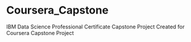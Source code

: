 # Coursera_Capstone
IBM Data Science Professional Certificate Capstone Project
Created for Coursera Capstone Project
